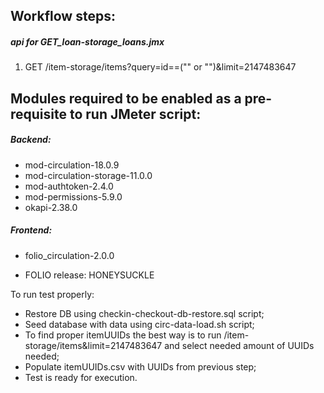 ## Workflow steps:

##### api for GET_loan-storage_loans.jmx
1. GET /item-storage/items?query=id==("<itemUUID>" or "<itemUUID>")&limit=2147483647



## Modules required to be enabled as a pre-requisite to run JMeter script:
##### Backend:
- mod-circulation-18.0.9
- mod-circulation-storage-11.0.0
- mod-authtoken-2.4.0
- mod-permissions-5.9.0
- okapi-2.38.0
##### Frontend:
- folio_circulation-2.0.0

- FOLIO release: HONEYSUCKLE

To run test properly:
- Restore DB using checkin-checkout-db-restore.sql script;
- Seed database with data using circ-data-load.sh script;
- To find proper itemUUIDs the best way is to run  /item-storage/items&limit=2147483647 and select needed amount of UUIDs needed;
- Populate itemUUIDs.csv with UUIDs from previous step;
- Test is ready for execution.